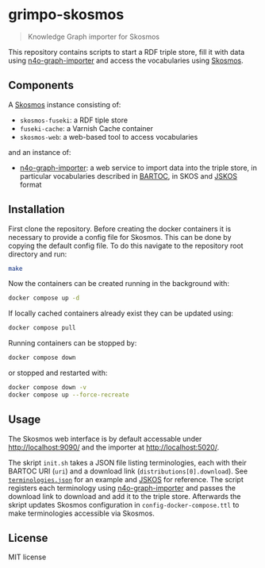 # grimpo-skosmos

> Knowledge Graph importer for Skosmos 

This repository contains scripts to start a RDF triple store, fill it with data using [n4o-graph-importer](https://github.com/nfdi4objects/n4o-graph-importer) and access the vocabularies using [Skosmos].

## Components

A [Skosmos] instance consisting of:
- `skosmos-fuseki`: a RDF tiple store
- `fuseki-cache`: a Varnish Cache container
- `skosmos-web`: a web-based tool to access vocabularies

and an instance of:
- [n4o-graph-importer]: a web service to import data into the triple store, in particular vocabularies described in [BARTOC], in SKOS and [JSKOS] format

## Installation

First clone the repository. Before creating the docker containers it is necessary to provide a config file for Skosmos. This can be done by copying the default config file. To do this navigate to the repository root directory and run:

~~~sh
make
~~~

Now the containers can be created running in the background with:

~~~sh
docker compose up -d
~~~

If locally cached containers already exist they can be updated using:

~~~sh
docker compose pull
~~~

Running containers can be stopped by:

~~~sh
docker compose down
~~~

or stopped and restarted with:

~~~sh
docker compose down -v
docker compose up --force-recreate
~~~

## Usage

The Skosmos web interface is by default accessable under <http://localhost:9090/> and the importer at <http://localhost:5020/>. 

The skript `init.sh` takes a JSON file listing terminologies, each with their BARTOC URI (`uri`) and a download link (`distributions[0].download`). See [`terminologies.json`](terminologies.json) for an example and [JSKOS] for reference. The script registers each terminology using [n4o-graph-importer] and passes the download link to download and add it to the triple store. Afterwards the skript updates Skosmos configuration in `config-docker-compose.ttl` to make terminologies accessible via Skosmos.

## License

MIT license

[Skosmos]: https://github.com/NatLibFi/Skosmos
[BARTOC]: https://bartoc.org/
[JSKOS]: https://gbv.github.io/jskos/
[n4o-graph-importer]: https://github.com/nfdi4objects/n4o-graph-importer
